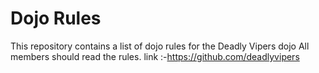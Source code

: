 Dojo Rules
==========

This repository contains a list of dojo rules for the Deadly Vipers dojo
All members should read the rules.
link :-https://github.com/deadlyvipers
